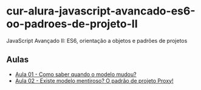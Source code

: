 # cur-alura-javascript-avancado-es6-oo-padroes-de-projeto-II
JavaScript Avançado II: ES6, orientação a objetos e padrões de projetos

## Aulas
- [Aula 01 - Como saber quando o modelo mudou?](https://github.com/vxrnxk/cur-alura-javascript-avancado-es6-oo-padroes-de-projeto-II/tree/master/aula-01)
- [Aula 02 - Existe modelo mentiroso? O padrão de projeto Proxy!](https://github.com/vxrnxk/cur-alura-javascript-avancado-es6-oo-padroes-de-projeto-II/tree/master/aula-02)